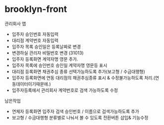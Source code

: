 # brooklyn-front
관리회사 앱

- 입주자 승인번호 자동입력
- 대리점 계약번호 자동입력
- 입주자 목록 승인일은 등록날짜로 변경
- 변경하실 관리자 비밀번호 변경 (31013)
- 입주자 등록화면 계약자명 영문 추가.
- 입주자 목록에 승인번호 승인일 계약자명 영문등 표시
- 대리점 등록화면 채권추심 종류 선택가능하도록 추가(보고형 / 수금대행형)
- 입주자 등록화면에 연동 대리점의 채권추심종류 표시 & 수정불가능하도록 처리.(연동데이터이기때문에.)
- 입주자등록에서 관리회사 계약번호로 검색 가능하도록 수정

남은작업
- 연체자 등록화면 입주자 검색 승인번호 / 이름으로 검색가능하도록 추가
- 보고형 / 수금대행형 분류별로 나눠서 볼 수 있도록 전환버튼 삽입& 기능수정


